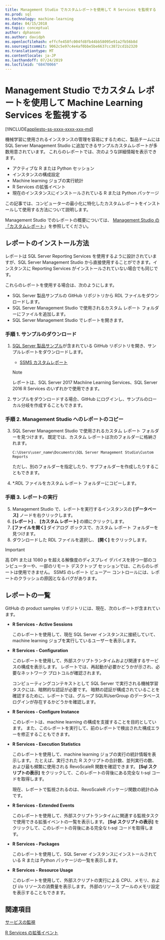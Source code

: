 ```yaml
---
title: Management Studio でカスタムレポートを使用して R Services を監視する
ms.prod: sql
ms.technology: machine-learning
ms.date: 04/15/2018
ms.topic: conceptual
author: dphansen
ms.author: davidph
ms.openlocfilehash: effcfe458fc004fd8fb44bb58095e91a2fb56b8d
ms.sourcegitcommit: 9062c5e97c4e4af0bbe5be6637cc3872cd1b2320
ms.translationtype: MT
ms.contentlocale: ja-JP
ms.lasthandoff: 07/24/2019
ms.locfileid: "68470066"
---
```

# <a name="monitor-machine-learning-services-using-custom-reports-in-management-studio"></a>Management Studio でカスタム レポートを使用して Machine Learning Services を監視する
[!INCLUDE[appliesto-ss-xxxx-xxxx-xxx-md](../../includes/appliesto-ss-xxxx-xxxx-xxx-md.md)]

機械学習に使用されるインスタンスの管理を容易にするために、製品チームには SQL Server Management Studio に追加できるサンプルカスタムレポートが多数用意されています。 これらのレポートでは、次のような詳細情報を表示できます。

- アクティブな R または Python セッション
- インスタンスの構成設定
- Machine learning ジョブの実行統計
- R Services の拡張イベント
- 現在のインスタンスにインストールされている R または Python パッケージ

この記事では、コンピューターの最小化に特化したカスタムレポートをインストールして使用する方法について説明します。 

Management Studio でのレポートの概要については、 [Management Studio の「カスタムレポート](../../ssms/object/custom-reports-in-management-studio.md)」を参照してください。

## <a name="how-to-install-the-reports"></a>レポートのインストール方法

レポートは SQL Server Reporting Services を使用するように設計されていますが、SQL Server Management Studio から直接使用することができます。インスタンスに Reporting Services がインストールされていない場合でも同じです。 

これらのレポートを使用する場合は、次のようにします。

* SQL Server 製品サンプルの GitHub リポジトリから RDL ファイルをダウンロードします。
* SQL Server Management Studio で使用されるカスタム レポート フォルダーにファイルを追加します。
* SQL Server Management Studio でレポートを開きます。


### <a name="step-1-download-the-reports"></a>手順 1. サンプルのダウンロード

1. [SQL Server 製品サンプル](https://github.com/Microsoft/sql-server-samples)が含まれている GitHub リポジトリを開き、サンプルレポートをダウンロードします。 

    + [SSMS カスタムレポート](https://github.com/Microsoft/sql-server-samples/tree/master/samples/features/machine-learning-services/ssms-custom-reports)

    > [!NOTE]
    > レポートは、SQL Server 2017 Machiine Learning Services、SQL Server 2016 R Services のいずれかで使用できます。

2. サンプルをダウンロードする場合、GitHub にログインし、サンプルのローカル分岐を作成することもできます。 

### <a name="step-2-copy-the-reports-to-management-studio"></a>手順 2. Management Studio へのレポートのコピー

3. SQL Server Management Studio で使用されるカスタム レポート フォルダーを見つけます。 既定では、カスタム レポートは次のフォルダーに格納されます。
    
   `C:\Users\user_name\Documents\SQL Server Management Studio\Custom Reports`

   ただし、別のフォルダーを指定したり、サブフォルダーを作成したりすることもできます。

4. *.RDL ファイルをカスタム レポート フォルダーにコピーします。


### <a name="step-3-run-the-reports"></a>手順 3. レポートの実行

5. Management Studio で、レポートを実行するインスタンスの **[データベース]** ノードを右クリックします。
6. **[レポート]** 、 **[カスタム レポート]** の順にクリックします。
7. **[ファイルを開く]** ダイアログ ボックスで、カスタム レポート フォルダーを見つけます。
8. ダウンロードした RDL ファイルを選択し、 **[開く]** をクリックします。

> [!IMPORTANT]
> 高 DPI または 1080 p を超える解像度のディスプレイ デバイスを持つ一部のコンピューターや、一部のリモート デスクトップ セッションでは、これらのレポートは使用できません。 SSMS のレポート ビューアー コントロールには、レポートのクラッシュの原因となるバグがあります。

## <a name="report-list"></a>レポートの一覧

GitHub の product samples リポジトリには、現在、次のレポートが含まれています。

+ **R Services - Active Sessions**

  このレポートを使用して、現在 SQL Server インスタンスに接続していて、machine learning ジョブを実行しているユーザーを表示します。 
  
+ **R Services - Configuration**

  このレポートを使用して、外部スクリプトランタイムおよび関連するサービスの構成を表示します。 レポートでは、再起動が必要かどうかが示され、必要なネットワーク プロトコルが確認されます。 
  
  コンピューティングコンテキストとして SQL Server で実行される機械学習タスクには、暗黙的な認証が必要です。 暗黙の認証が構成されていることを確認するために、レポートでは、グループ SQLRUserGroup のデータベースログインが存在するかどうかを確認します。

 + **R Services - Configure Instance** 

   このレポートは、machine learning の構成を支援することを目的としています。 また、このレポートを実行して、前のレポートで検出された構成エラーを修正することもできます。
 
+ **R Services - Execution Statistics**

  このレポートを使用して、machine learning ジョブの実行の統計情報を表示します。 たとえば、実行された R スクリプトの合計数、並列実行の数、および最も頻繁に使用される RevoScaleR 関数を確認できます。 **[Sql スクリプトの表示]** をクリックして、このレポートの背後にある完全な t-sql コードを取得します。

  現在、レポートで監視されるのは、RevoScaleR パッケージ関数の統計のみです。

+ **R Services - Extended Events**

  このレポートを使用して、外部スクリプトランタイムに関連する監視タスクで使用できる拡張イベントの一覧を表示します。 **[Sql スクリプトの表示]** をクリックして、このレポートの背後にある完全な t-sql コードを取得します。

+ **R Services - Packages**

  このレポートを使用して、SQL Server インスタンスにインストールされている R または Python パッケージの一覧を表示します。

+ **R Services - Resource Usage**

  このレポートを使用して、外部スクリプトの実行による CPU、メモリ、および i/o リソースの消費量を表示します。 外部のリソース プールのメモリ設定を表示することもできます。

## <a name="see-also"></a>関連項目

[サービスの監視](managing-and-monitoring-r-solutions.md)

[R Services の拡張イベント](extended-events-for-sql-server-r-services.md)
